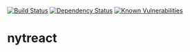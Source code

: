 [![Build Status](https://travis-ci.org/Alek-S/nytreact.svg?branch=master)](https://travis-ci.org/Alek-S/nytreact)
[![Dependency Status](https://gemnasium.com/badges/github.com/Alek-S/nytreact.svg)](https://gemnasium.com/github.com/Alek-S/nytreact)
[![Known Vulnerabilities](https://snyk.io/test/github/alek-s/nytreact/badge.svg)](https://snyk.io/test/github/alek-s/nytreact)


# nytreact

